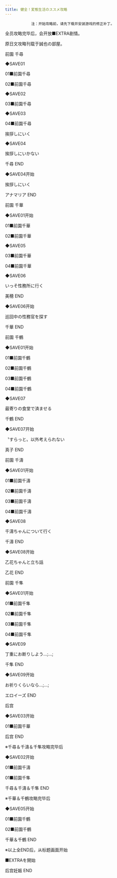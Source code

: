 ```yaml
---
title: 健全！変態生活のススメ攻略
---
```


                注：开始攻略前，请先下载并安装游戏的修正补丁。

全员攻略完毕后，会开放■EXTRA剧情。

原日文攻略刊载于誠也の部屋。



前園 千尋



◆SAVE01

01■前園千尋

02■前園千尋

◆SAVE02

03■前園千尋

◆SAVE03

04■前園千尋

挨拶しにいく

◆SAVE04

挨拶しにいかない



千尋 END



◆SAVE04开始

挨拶しにいく



アナマリア END



前園 千華



◆SAVE01开始

01■前園千華

02■前園千華

◆SAVE05

03■前園千華

04■前園千華

◆SAVE06

いっそ性務所に行く



美穂 END



◆SAVE06开始

巡回中の性務官を探す



千華 END



前園 千鶴



◆SAVE01开始

01■前園千鶴

02■前園千鶴

03■前園千鶴

04■前園千鶴

◆SAVE07

最寄りの食堂で済ませる



千鶴 END



◆SAVE07开始

〝すらっと〟以外考えられない



真子 END



前園 千濤



◆SAVE01开始

01■前園千濤

02■前園千濤

03■前園千濤

04■前園千濤

◆SAVE08

千濤ちゃんについて行く



千濤 END



◆SAVE08开始

乙花ちゃんと立ち話



乙花 END



前園 千隼



◆SAVE01开始

01■前園千隼

02■前園千隼

03■前園千隼

04■前園千隼

◆SAVE09

丁重にお断りしよう…;…;



千隼 END



◆SAVE09开始

お祈りくらいなら…;…;



エロイーズ END



后宫



◆SAVE03开始

01■前園千華



后宫 END



※千尋＆千濤＆千隼攻略完毕后

◆SAVE02开始

01■前園千濤

01■前園千隼



千尋＆千濤＆千隼 END



※千華＆千鶴攻略完毕后

◆SAVE05开始

01■前園千鶴

02■前園千鶴



千華＆千鶴 END



※以上全END后，从标题画面开始

■EXTRAを開始



后宫妊娠 END


              
